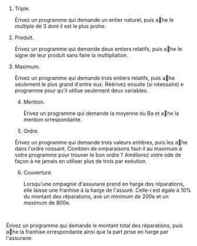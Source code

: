 1. Triple. 

   Érivez un programme qui demande un entier naturel, puis ahe le multiple de 3 dont il est le plus prohe. 



2. Produit. 

   Érivez un programme qui demande deux entiers relatifs, puis ahe le signe de leur produit sans faire la multipliation. 

3. Maximum. 

   Érivez un programme qui demande trois entiers relatifs, puis ahe seulement le plus grand d'entre eux. Réérivez ensuite (si néessaire) e programme pour qu'il utilise seulement deux variables.

   

   4. Mention.

      Érivez un programme qui demande la moyenne du Ba et ahe la mention orrespondante.

   5.  Ordre. 

      Érivez un programme qui demande trois valeurs entières, puis les ahe dans l'ordre roissant. Combien de omparaisons faut-il au maximum à votre programme pour trouver le bon ordre ? Améliorez votre ode de façon à ne jamais en utiliser plus de trois par exéution. 

   6. Couverture. 

      Lorsqu'une ompagnie d'assurane prend en harge des réparations, elle laisse une franhise à la harge de l'assuré. Celle-i est égale à 10% du montant des réparations, ave un minimum de 200e et un maximum de 800e.

​	

Érivez un programme qui demande le montant total des réparations, puis ahe la franhise orrespondante ainsi que la part prise en harge par l'assurane.